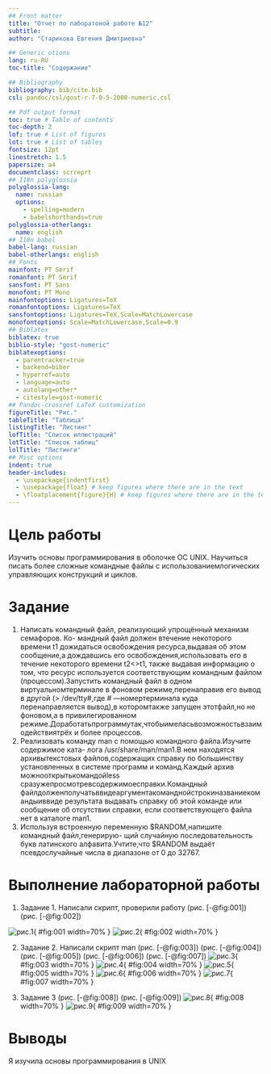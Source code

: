 ```yaml
---
## Front matter
title: "Отчет по лаборатоной работе №12"
subtitle: 
author: "Старикова Евгения Дмитриевна"

## Generic otions
lang: ru-RU
toc-title: "Содержание"

## Bibliography
bibliography: bib/cite.bib
csl: pandoc/csl/gost-r-7-0-5-2008-numeric.csl

## Pdf output format
toc: true # Table of contents
toc-depth: 2
lof: true # List of figures
lot: true # List of tables
fontsize: 12pt
linestretch: 1.5
papersize: a4
documentclass: scrreprt
## I18n polyglossia
polyglossia-lang:
  name: russian
  options:
	- spelling=modern
	- babelshorthands=true
polyglossia-otherlangs:
  name: english
## I18n babel
babel-lang: russian
babel-otherlangs: english
## Fonts
mainfont: PT Serif
romanfont: PT Serif
sansfont: PT Sans
monofont: PT Mono
mainfontoptions: Ligatures=TeX
romanfontoptions: Ligatures=TeX
sansfontoptions: Ligatures=TeX,Scale=MatchLowercase
monofontoptions: Scale=MatchLowercase,Scale=0.9
## Biblatex
biblatex: true
biblio-style: "gost-numeric"
biblatexoptions:
  - parentracker=true
  - backend=biber
  - hyperref=auto
  - language=auto
  - autolang=other*
  - citestyle=gost-numeric
## Pandoc-crossref LaTeX customization
figureTitle: "Рис."
tableTitle: "Таблица"
listingTitle: "Листинг"
lofTitle: "Список иллюстраций"
lotTitle: "Список таблиц"
lolTitle: "Листинги"
## Misc options
indent: true
header-includes:
  - \usepackage{indentfirst}
  - \usepackage{float} # keep figures where there are in the text
  - \floatplacement{figure}{H} # keep figures where there are in the text
---
```


# Цель работы

Изучить основы программирования в оболочке ОС UNIX. Научиться писать более
сложные командные файлы с использованиемлогических управляющих конструкций
и циклов.

# Задание
1. Написать командный файл, реализующий упрощённый механизм семафоров. Ко-
мандный файл должен втечение некоторого времени t1 дожидаться освобождения
ресурса,выдавая об этом сообщение,а дождавшись его освобождения,использовать
его в течение некоторого времени t2<>t1, также выдавая информацию о том, что
ресурс используется соответствующим командным файлом (процессом).Запустить
командный файл в одном виртуальномтерминале в фоновом режиме,перенаправив
его вывод в другой (> /dev/tty#,где # —номертерминала куда перенаправляется
вывод),в которомтакже запущен этотфайл,но не фоновом,а в привилегированном
режиме.Доработатьпрограммутак,чтобыимеласьвозможностьвзаимодействиятрёх
и более процессов.
2. Реализовать команду man с помощью командного файла.Изучите содержимое ката-
лога /usr/share/man/man1.В нем находятся архивытекстовых файлов,содержащих
справку по большинству установленных в системе программ и команд.Каждый архив
можнооткрытькомандойless сразужепросмотревсодержимоесправки.Командный
файлдолженполучатьввидеаргументакоманднойстрокиназваниекомандыиввиде
результата выдавать справку об этой команде или сообщение об отсутствии справки,
если соответствующего файла нет в каталоге man1.
3. Используя встроенную переменную $RANDOM,напишите командный файл,генерирую-
щий случайную последовательность букв латинского алфавита.Учтите,что $RANDOM
выдаёт псевдослучайные числа в диапазоне от 0 до 32767.



# Выполнение лабораторной работы

1. Задание 1. Написали скрипт, проверили работу (рис. [-@fig:001]) (рис. [-@fig:002])

![рис.1](/home/edstarikova/homework/study/2022/ОперационныеСистемы/os-intro/labs/lab12/report/image/9.jpg){ #fig:001 width=70% }
![рис.2](/home/edstarikova/homework/study/2022/ОперационныеСистемы/os-intro/labs/lab12/report/image/8.jpg){ #fig:002 width=70% }


2. Задание 2. Написали скрипт man (рис. [-@fig:003]) (рис. [-@fig:004]) (рис. [-@fig:005]) (рис. [-@fig:006]) (рис. [-@fig:007])
![рис.3](/home/edstarikova/homework/study/2022/ОперационныеСистемы/os-intro/labs/lab12/report/image/11.jpg){ #fig:003 width=70% }
![рис.4](/home/edstarikova/homework/study/2022/ОперационныеСистемы/os-intro/labs/lab12/report/image/5.jpg){ #fig:004 width=70% }
![рис.5](/home/edstarikova/homework/study/2022/ОперационныеСистемы/os-intro/labs/lab12/report/image/1.jpg){ #fig:005 width=70% }
![рис.6](/home/edstarikova/homework/study/2022/ОперационныеСистемы/os-intro/labs/lab12/report/image/2.jpg){ #fig:006 width=70% }
![рис.7](/home/edstarikova/homework/study/2022/ОперационныеСистемы/os-intro/labs/lab12/report/image/3.jpg){ #fig:007 width=70% }

3. Задание 3 (рис. [-@fig:008]) (рис. [-@fig:009])
![рис.8](/home/edstarikova/homework/study/2022/ОперационныеСистемы/os-intro/labs/lab12/report/image/6.jpg){ #fig:008 width=70% }
![рис.9](/home/edstarikova/homework/study/2022/ОперационныеСистемы/os-intro/labs/lab12/report/image/4.jpg){ #fig:009 width=70% }
# Выводы

Я изучила основы программирования в UNIX
